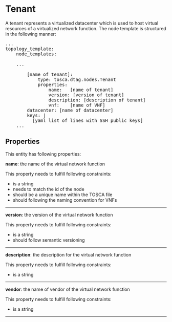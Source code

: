Tenant
======

A tenant represents a virtualized datacenter which is used to
host virtual resources of a virtualized network function.
The node template is structured in the following manner:

<pre>
...
topology_template:
	node_templates:

    ...

		[name of tenant]:
			type: tosca.dtag.nodes.Tenant
			properties:
				name:	[name of tenant]
				version: [version of tenant]
				description: [description of tenant]
				vnf:	[name of VNF]   
        datacenter: [name of datacenter]
        keys: |
          [yaml list of lines with SSH public keys]
    ...
</pre>


Properties
----------

This entity has following properties:

**name**: the name of the virtual network function   

This property needs to fulfill following constraints:
- is a string
- needs to match the id of the node
- should be a unique name within the TOSCA file
- should following the naming convention for VNFs

---

**version**: the version of the virtual network function

This property needs to fulfill following constraints:
- is a string
- should follow semantic versioning

---

**description**: the description for the virtual network function

This property needs to fulfill following constraints:
- is a string

---

**vendor**: the name of vendor of the virtual network function

This property needs to fulfill following constraints:
- is a string

---
